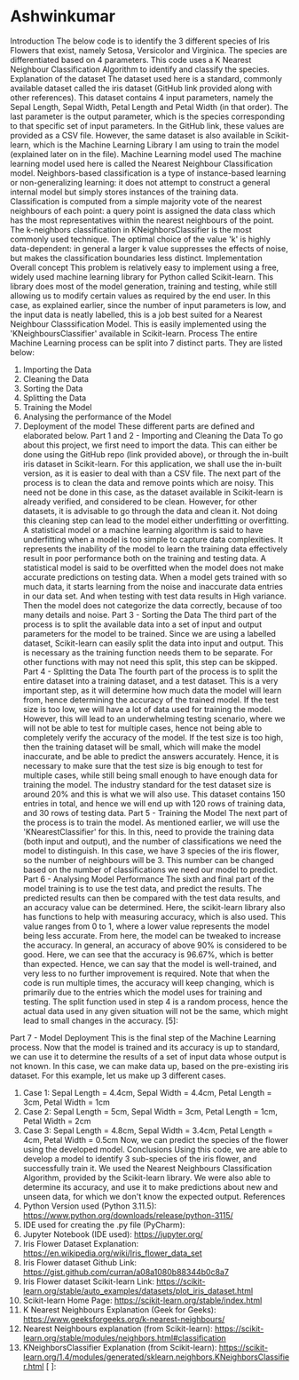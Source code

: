 # Ashwinkumar
Introduction
The below code is to identify the 3 different species of Iris Flowers that exist, namely Setosa, Versicolor and Virginica. The species are differentiated based on 4 parameters. This code uses a K Nearest Neighbour Classification Algorithm to identify and classify the species.
Explanation of the dataset
The dataset used here is a standard, commonly available dataset called the iris dataset (GitHub link provided along with other references). This dataset contains 4 input parameters, namely the Sepal Length, Sepal Width, Petal Length and Petal Width (in that order). The last parameter is the output parameter, which is the species corresponding to that specific set of input parameters. In the GitHub link, these values are provided as a CSV file. However, the same dataset is also available in Scikit-learn, which is the Machine Learning Library I am using to train the model (explained later on in the file).
Machine Learning model used
The machine learning model used here is called the Nearest Neighbour Classification model. Neighbors-based classification is a type of instance-based learning or non-generalizing learning: it does not attempt to construct a general internal model but simply stores instances of the training data. Classification is computed from a simple majority vote of the nearest neighbours of each point: a query point is assigned the data class which has the most representatives within the nearest neighbours of the point. The k-neighbors classification in KNeighborsClassifier is the most commonly used technique. The optimal choice of the value 'k' is highly data-dependent: in general a larger k value suppresses the effects of noise, but makes the classification boundaries less distinct.
Implementation
Overall concept
This problem is relatively easy to implement using a free, widely used machine learning library for Python called Scikit-learn. This library does most of the model generation, training and testing, while still allowing us to modify certain values as required by the end user. In this case, as explained earlier, since the number of input parameters is low, and the input data is neatly labelled, this is a job best suited for a Nearest Neighbour Classsification Model. This is easily implemented using the 'KNeighboursClassifier' available in Scikit-learn.
Process
The entire Machine Learning process can be split into 7 distinct parts. They are listed below:
1.	Importing the Data
2.	Cleaning the Data
3.	Sorting the Data
4.	Splitting the Data
5.	Training the Model
6.	Analysing the performance of the Model
7.	Deployment of the model
These different parts are defined and elaborated below.
Part 1 and 2 - Importing and Cleaning the Data
To go about this project, we first need to import the data. This can either be done using the GitHub repo (link provided above), or through the in-built iris dataset in Scikit-learn. For this application, we shall use the in-built version, as it is easier to deal with than a CSV file. The next part of the process is to clean the data and remove points which are noisy. This need not be done in this case, as the dataset available in Scikit-learn is already verified, and considered to be clean. However, for other datasets, it is advisable to go through the data and clean it. Not doing this cleaning step can lead to the model either underfitting or overfitting.
A statistical model or a machine learning algorithm is said to have underfitting when a model is too simple to capture data complexities. It represents the inability of the model to learn the training data effectively result in poor performance both on the training and testing data.
A statistical model is said to be overfitted when the model does not make accurate predictions on testing data. When a model gets trained with so much data, it starts learning from the noise and inaccurate data entries in our data set. And when testing with test data results in High variance. Then the model does not categorize the data correctly, because of too many details and noise.
Part 3 - Sorting the Data
The third part of the process is to split the available data into a set of input and output parameters for the model to be trained. Since we are using a labelled dataset, Scikit-learn can easily split the data into input and output. This is necessary as the training function needs them to be separate. For other functions with may not need this split, this step can be skipped.
Part 4 - Splitting the Data
The fourth part of the process is to split the entire dataset into a training dataset, and a test dataset. This is a very important step, as it will determine how much data the model will learn from, hence determining the accuracy of the trained model.
If the test size is too low, we will have a lot of data used for training the model. However, this will lead to an underwhelming testing scenario, where we will not be able to test for multiple cases, hence not being able to completely verify the accuracy of the model.
If the test size is too high, then the training dataset will be small, which will make the model inaccurate, and be able to predict the answers accurately.
Hence, it is necessary to make sure that the test size is big enough to test for multiple cases, while still being small enough to have enough data for training the model. The industry standard for the test dataset size is around 20% and this is what we will also use. This dataset contains 150 entries in total, and hence we will end up with 120 rows of training data, and 30 rows of testing data.
Part 5 - Training the Model
The next part of the process is to train the model. As mentioned earlier, we will use the 'KNearestClassifier' for this. In this, need to provide the training data (both input and output), and the number of classifications we need the model to distinguish. In this case, we have 3 species of the iris flower, so the number of neighbours will be 3. This number can be changed based on the number of classifications we need our model to predict.
Part 6 - Analysing Model Performance
The sixth and final part of the model training is to use the test data, and predict the results. The predicted results can then be compared with the test data results, and an accuracy value can be determined. Here, the scikit-learn library also has functions to help with measuring accuracy, which is also used. This value ranges from 0 to 1, where a lower value represents the model being less accurate.
From here, the model can be tweaked to increase the accuracy. In general, an accuracy of above 90% is considered to be good. Here, we can see that the accuracy is 96.67%, which is better than expected. Hence, we can say that the model is well-trained, and very less to no further improvement is required.
Note that when the code is run multiple times, the accuracy will keep changing, which is primarily due to the entries which the model uses for training and testing. The split function used in step 4 is a random process, hence the actual data used in any given situation will not be the same, which might lead to small changes in the accuracy.
[5]:

Part 7 - Model Deployment
This is the final step of the Machine Learning process. Now that the model is trained and its accuracy is up to standard, we can use it to determine the results of a set of input data whose output is not known. In this case, we can make data up, based on the pre-existing iris dataset. For this example, let us make up 3 different cases.
1.	Case 1: Sepal Length = 4.4cm, Sepal Width = 4.4cm, Petal Length = 3cm, Petal Width = 1cm
2.	Case 2: Sepal Length = 5cm, Sepal Width = 3cm, Petal Length = 1cm, Petal Width = 2cm
3.	Case 3: Sepal Length = 4.8cm, Sepal Width = 3.4cm, Petal Length = 4cm, Petal Width = 0.5cm
Now, we can predict the species of the flower using the developed model.
Conclusions
Using this code, we are able to develop a model to identify 3 sub-species of the iris flower, and successfully train it. We used the Nearest Neighbours Classification Algorithm, provided by the Scikit-learn library. We were also able to determine its accuracy, and use it to make predictions about new and unseen data, for which we don't know the expected output.
References
1.	Python Version used (Python 3.11.5): https://www.python.org/downloads/release/python-3115/
2.	IDE used for creating the .py file (PyCharm):
3.	Jupyter Notebook (IDE used): https://jupyter.org/
4.	Iris Flower Dataset Explanation: https://en.wikipedia.org/wiki/Iris_flower_data_set
5.	Iris Flower dataset Github Link: https://gist.github.com/curran/a08a1080b88344b0c8a7
6.	Iris Flower dataset Scikit-learn Link: https://scikit-learn.org/stable/auto_examples/datasets/plot_iris_dataset.html
7.	Scikit-learn Home Page: https://scikit-learn.org/stable/index.html
8.	K Nearest Neighbours Explanation (Geek for Geeks): https://www.geeksforgeeks.org/k-nearest-neighbours/
9.	Nearest Neighbours explanation (from Scikit-learn): https://scikit-learn.org/stable/modules/neighbors.html#classification
10.	KNeighborsClassifier Explanation (from Scikit-learn): https://scikit-learn.org/1.4/modules/generated/sklearn.neighbors.KNeighborsClassifier.html
[ ]:
